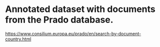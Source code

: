 # Annotated dataset with documents from the Prado database.

https://www.consilium.europa.eu/prado/en/search-by-document-country.html

